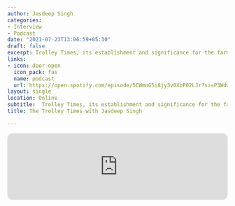 ```yaml
---
author: Jasdeep Singh
categories:
- Interview
- Podcast
date: "2021-07-23T13:06:59+05:30"
draft: false
excerpt: Trolley Times, its establishment and significance for the farmers movement in the present moment of documenting the struggle as the first draft of history
links:
- icon: door-open
  icon_pack: fas
  name: podcast
  url: https://open.spotify.com/episode/5CWmnG5i8jy3v0XbP02LJr?si=P3WdwTtRSvaxo19O1zzB7g
layout: single
location: Online
subtitle:  Trolley Times, its establishment and significance for the farmers movement in the present moment of documenting the struggle as the first draft of history
title: The Trolley Times with Jasdeep Singh

---
```



<iframe style="border-radius:12px" src="https://open.spotify.com/embed/episode/5CWmnG5i8jy3v0XbP02LJr?utm_source=generator&theme=0" width="100%" height="152" frameBorder="0" allowfullscreen="" allow="autoplay; clipboard-write; encrypted-media; fullscreen; picture-in-picture" loading="lazy"></iframe>
